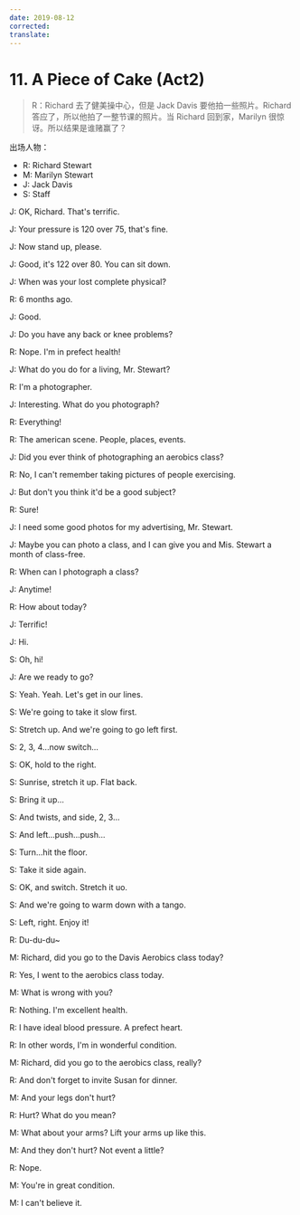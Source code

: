 ```yaml
---
date: 2019-08-12
corrected: 
translate:
---
```


# 11. A Piece of Cake (Act2)

> R：Richard 去了健美操中心，但是 Jack Davis 要他拍一些照片。Richard 答应了，所以他拍了一整节课的照片。当 Richard 回到家，Marilyn 很惊讶。所以结果是谁赌赢了？

出场人物：

- R: Richard Stewart
- M: Marilyn Stewart
- J: Jack Davis
- S: Staff

J: OK, Richard. That's terrific.

J: Your pressure is 120 over 75, that's fine.

J: Now stand up, please.

J: Good, it's 122 over 80. You can sit down.

J: When was your lost complete physical?

R: 6 months ago.

J: Good.

J: Do you have any back or knee problems?

R: Nope. I'm in prefect health!

J: What do you do for a living, Mr. Stewart?

R: I'm a photographer.

J: Interesting. What do you photograph?

R: Everything!

R: The american scene. People, places, events.

J: Did you ever think of photographing an aerobics class?

R: No, I can't remember taking pictures of people exercising.

J: But don't you think it'd be a good subject?

R: Sure!

J: I need some good photos for my advertising, Mr. Stewart.

J: Maybe you can photo a class, and I can give you and Mis. Stewart a month of class-free.

R: When can I photograph a class?

J: Anytime!

R: How about today?

J: Terrific!

J: Hi.

S: Oh, hi!

J: Are we ready to go?

S: Yeah. Yeah. Let's get in our lines.

S: We're going to take it slow first.

S: Stretch up. And we're going to go left first.

S: 2, 3, 4...now switch...

S: OK, hold to the right.

S: Sunrise, stretch it up. Flat back.

S: Bring it up...

S: And twists, and side, 2, 3...

S: And left...push...push...

S: Turn...hit the floor.

S: Take it side again.

S: OK, and switch. Stretch it uo.

S: And we're going to warm down with a tango.

S: Left, right. Enjoy it!

R: Du-du-du~

M: Richard, did you go to the Davis Aerobics class today?

R: Yes, I went to the aerobics class today.

M: What is wrong with you?

R: Nothing. I'm excellent health.

R: I have ideal blood pressure. A prefect heart.

R: In other words, I'm in wonderful condition.

M: Richard, did you go to the aerobics class, really?

R: And don't forget to invite Susan for dinner.

M: And your legs don't hurt?

R: Hurt? What do you mean?

M: What about your arms? Lift your arms up like this.

M: And they don't hurt? Not event a little?

R: Nope.

M: You're in great condition.

M: I can't believe it.
